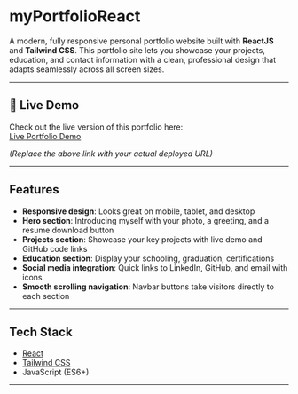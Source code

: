 # myPortfolioReact

A modern, fully responsive personal portfolio website built with **ReactJS** and **Tailwind CSS**. This portfolio site lets you showcase your projects, education, and contact information with a clean, professional design that adapts seamlessly across all screen sizes.

---

## 🚀 Live Demo

Check out the live version of this portfolio here:  
[Live Portfolio Demo](https://my-portfolio-react-lime.vercel.app/)

_(Replace the above link with your actual deployed URL)_

---

## Features

- **Responsive design**: Looks great on mobile, tablet, and desktop
- **Hero section**: Introducing myself with your photo, a greeting, and a resume download button
- **Projects section**: Showcase your key projects with live demo and GitHub code links
- **Education section**: Display your schooling, graduation, certifications
- **Social media integration**: Quick links to LinkedIn, GitHub, and email with icons
- **Smooth scrolling navigation**: Navbar buttons take visitors directly to each section

---

## Tech Stack

- [React](https://reactjs.org/)
- [Tailwind CSS](https://tailwindcss.com/)
- JavaScript (ES6+)

---
